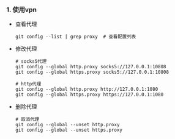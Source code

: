 ### 1. 使用vpn

* 查看代理

  ```shelll
  git config --list | grep proxy  # 查看配置列表
  ```

* 修改代理

  ```shell
  # socks5代理
  git config --global http.proxy socks5://127.0.0.1:10808
  git config --global https.proxy socks5://127.0.0.1:10808
  
  # http代理
  git config --global http.proxy http://127.0.0.1:1080
  git config --global https.proxy https://127.0.0.1:1080
  ```

* 删除代理

  ```shell
  # 取消代理
  git config --global --unset http.proxy
  git config --global --unset https.proxy
  ```

  

